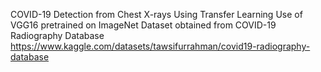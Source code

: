 COVID-19 Detection from Chest X-rays Using Transfer Learning 
Use of VGG16 pretrained on ImageNet
Dataset obtained from COVID-19 Radiography Database https://www.kaggle.com/datasets/tawsifurrahman/covid19-radiography-database
